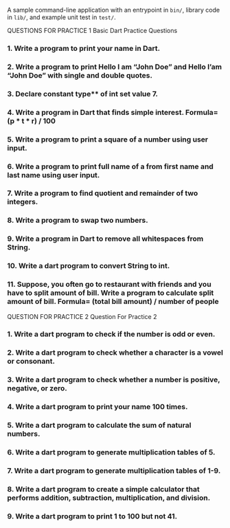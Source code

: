 A sample command-line application with an entrypoint in `bin/`, library code
in `lib/`, and example unit test in `test/`.


QUESTIONS FOR PRACTICE 1
Basic Dart Practice Questions

### 1. Write a program to print your name in Dart.
### 2. Write a program to print Hello I am “John Doe” and Hello I’am “John Doe” with single and double quotes.
### 3. Declare constant type** of int set value 7.
### 4. Write a program in Dart that finds simple interest. Formula= (p * t * r) / 100
### 5. Write a program to print a square of a number using user input.
### 6. Write a program to print full name of a from first name and last name using user input.
### 7. Write a program to find quotient and remainder of two integers.
### 8. Write a program to swap two numbers.
### 9. Write a program in Dart to remove all whitespaces from String.
### 10. Write a dart program to convert String to int.
### 11. Suppose, you often go to restaurant with friends and you have to split amount of bill. Write a program to calculate split amount of bill. Formula= (total bill amount) / number of people


QUESTION FOR PRACTICE 2
Question For Practice 2

### 1. Write a dart program to check if the number is odd or even.
### 2. Write a dart program to check whether a character is a vowel or consonant.
### 3. Write a dart program to check whether a number is positive, negative, or zero.
### 4. Write a dart program to print your name 100 times.
### 5. Write a dart program to calculate the sum of natural numbers.
### 6. Write a dart program to generate multiplication tables of 5.
### 7. Write a dart program to generate multiplication tables of 1-9.
### 8. Write a dart program to create a simple calculator that performs addition, subtraction, multiplication, and division.
### 9. Write a dart program to print 1 to 100 but not 41.